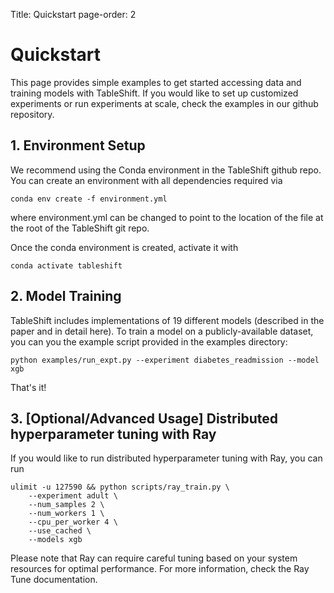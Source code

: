Title: Quickstart
page-order: 2

# Quickstart
This page provides simple examples to get started accessing data and training models with TableShift. If you would like to set up customized experiments or run experiments at scale, check the examples in our github repository.

## 1. Environment Setup
We recommend using the Conda environment in the TableShift github repo. You can create an environment with all dependencies required via

```conda env create -f environment.yml```

where environment.yml can be changed to point to the location of the file at the root of the TableShift git repo.

Once the conda environment is created, activate it with

```conda activate tableshift```

## 2. Model Training
TableShift includes implementations of 19 different models (described in the paper and in detail here). To train a model on a publicly-available dataset, you can you the example script provided in the examples directory:

```python examples/run_expt.py --experiment diabetes_readmission --model xgb```

That's it!

## 3. [Optional/Advanced Usage] Distributed hyperparameter tuning with Ray
If you would like to run distributed hyperparameter tuning with Ray, you can run

```
ulimit -u 127590 && python scripts/ray_train.py \ 
    --experiment adult \ 
    --num_samples 2 \ 
    --num_workers 1 \ 
    --cpu_per_worker 4 \ 
    --use_cached \ 
    --models xgb
```

Please note that Ray can require careful tuning based on your system resources for optimal performance. For more information, check the Ray Tune documentation.
